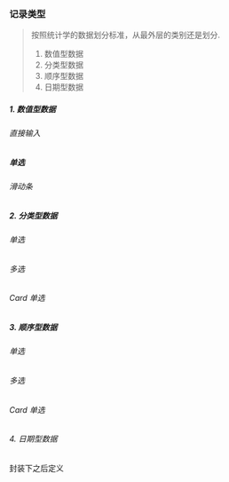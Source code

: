### 记录类型

> 按照统计学的数据划分标准，从最外层的类别还是划分.
>
> 1. 数值型数据
> 2. 分类型数据
> 3. 顺序型数据
> 4. 日期型数据

##### 1. 数值型数据

###### 直接输入

##### 单选

###### 滑动条

##### 2. 分类型数据

###### 单选

###### 多选

###### Card 单选

##### 3. 顺序型数据

###### 单选

###### 多选

###### Card 单选

###### 4. 日期型数据

封装下之后定义